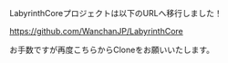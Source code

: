 LabyrinthCoreプロジェクトは以下のURLへ移行しました！

https://github.com/WanchanJP/LabyrinthCore

お手数ですが再度こちらからCloneをお願いいたします。
